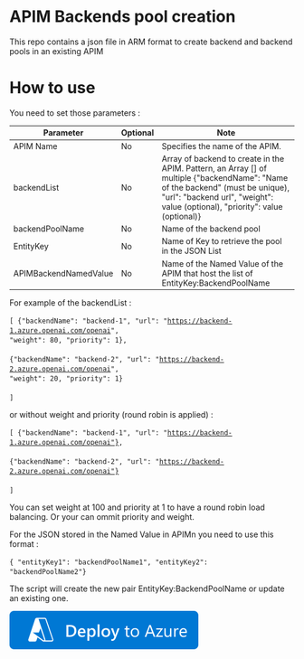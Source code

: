 # APIM Backends pool creation

This repo contains a json file in ARM format to create backend and backend pools in an existing APIM

# How to use

You need to set those parameters :

| Parameter | Optional | Note |
| --- | --- | ------------- |
|APIM Name|No|Specifies the name of the APIM.|
|backendList|No|Array of backend to create in the APIM. Pattern, an Array [] of multiple {"backendName": "Name of the backend" (must be unique), "url": "backend url", "weight": value (optional), "priority": value (optional)}| 
|backendPoolName|No|Name of the backend pool|
|EntityKey|No|Name of Key to retrieve the pool in the JSON List|
|APIMBackendNamedValue|No|Name of the Named Value of the APIM that host the list of EntityKey:BackendPoolName|

For example of the backendList :

<code>[
    {"backendName": "backend-1", "url": "https://backend-1.azure.openai.com/openai", "weight": 80, "priority": 1},  
    {"backendName": "backend-2", "url": "https://backend-2.azure.openai.com/openai", "weight": 20, "priority": 1}   
]</code>

or without weight and priority (round robin is applied) :  

<code>[
    {"backendName": "backend-1", "url": "https://backend-1.azure.openai.com/openai"},  
    {"backendName": "backend-2", "url": "https://backend-2.azure.openai.com/openai"}   
]</code>

You can set weight at 100 and priority at 1 to have a round robin load balancing. Or your can ommit priority and weight.

For the JSON stored in the Named Value in APIMn you need to use this format :

<code>{ "entityKey1": "backendPoolName1", "entityKey2": "backendPoolName2"}
</code>

The script will create the new pair EntityKey:BackendPoolName or update an existing one.

[![Deploy To Azure](https://raw.githubusercontent.com/deuch/apim-backends/master/deploytoazure.svg?sanitize=true)](https://portal.azure.com/#create/Microsoft.Template/uri/https%3A%2F%2Fraw.githubusercontent.com%2Fdeuch%2Fapim-backends%2Frefs%2Fheads%2Fmain%2Fdeploy.json)
